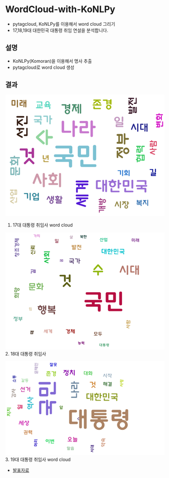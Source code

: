 # WordCloud-with-KoNLPy
- pytagcloud, KoNLPy를 이용해서 word cloud 그리기
- 17,18,19대 대한민국 대통령 취임 연설을 분석합니다.

## 설명
- KoNLPy(Komoran)을 이용해서 명사 추출
- pytagcloud로 word cloud 생성

## 결과
![MB](./wordcloudMB.png)
1. 17대 대통령 취임사 word cloud

![Park](./wordcloudPark.png)
2. 18대 대통령 취임사

![Mun](./wordcloudMun.png)
3. 19대 대통령 취임사 word cloud

- [발표자료](NLP%20with%20KoNLPy%20Presentation.pptx)
